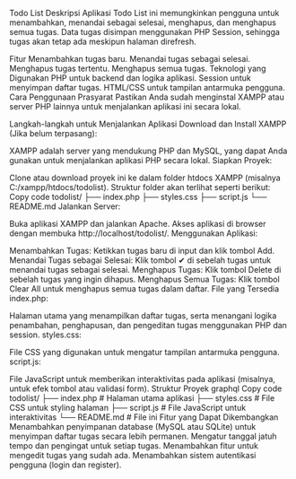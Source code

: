 Todo List
Deskripsi
Aplikasi Todo List ini memungkinkan pengguna untuk menambahkan, menandai sebagai selesai, menghapus, dan menghapus semua tugas. Data tugas disimpan menggunakan PHP Session, sehingga tugas akan tetap ada meskipun halaman direfresh.

Fitur
Menambahkan tugas baru.
Menandai tugas sebagai selesai.
Menghapus tugas tertentu.
Menghapus semua tugas.
Teknologi yang Digunakan
PHP untuk backend dan logika aplikasi.
Session untuk menyimpan daftar tugas.
HTML/CSS untuk tampilan antarmuka pengguna.
Cara Penggunaan
Prasyarat
Pastikan Anda sudah menginstal XAMPP atau server PHP lainnya untuk menjalankan aplikasi ini secara lokal.

Langkah-langkah untuk Menjalankan Aplikasi
Download dan Install XAMPP (Jika belum terpasang):

XAMPP adalah server yang mendukung PHP dan MySQL, yang dapat Anda gunakan untuk menjalankan aplikasi PHP secara lokal.
Siapkan Proyek:

Clone atau download proyek ini ke dalam folder htdocs XAMPP (misalnya C:/xampp/htdocs/todolist).
Struktur folder akan terlihat seperti berikut:
Copy code
todolist/
├── index.php
├── styles.css
├── script.js
└── README.md
Jalankan Server:

Buka aplikasi XAMPP dan jalankan Apache.
Akses aplikasi di browser dengan membuka http://localhost/todolist/.
Menggunakan Aplikasi:

Menambahkan Tugas: Ketikkan tugas baru di input dan klik tombol Add.
Menandai Tugas sebagai Selesai: Klik tombol ✔ di sebelah tugas untuk menandai tugas sebagai selesai.
Menghapus Tugas: Klik tombol Delete di sebelah tugas yang ingin dihapus.
Menghapus Semua Tugas: Klik tombol Clear All untuk menghapus semua tugas dalam daftar.
File yang Tersedia
index.php:

Halaman utama yang menampilkan daftar tugas, serta menangani logika penambahan, penghapusan, dan pengeditan tugas menggunakan PHP dan session.
styles.css:

File CSS yang digunakan untuk mengatur tampilan antarmuka pengguna.
script.js:

File JavaScript untuk memberikan interaktivitas pada aplikasi (misalnya, untuk efek tombol atau validasi form).
Struktur Proyek
graphql
Copy code
todolist/
├── index.php       # Halaman utama aplikasi
├── styles.css      # File CSS untuk styling halaman
├── script.js       # File JavaScript untuk interaktivitas
└── README.md       # File ini
Fitur yang Dapat Dikembangkan
Menambahkan penyimpanan database (MySQL atau SQLite) untuk menyimpan daftar tugas secara lebih permanen.
Mengatur tanggal jatuh tempo dan pengingat untuk setiap tugas.
Menambahkan fitur untuk mengedit tugas yang sudah ada.
Menambahkan sistem autentikasi pengguna (login dan register).